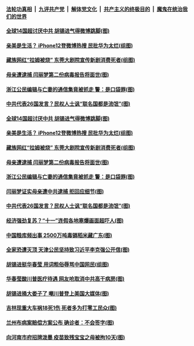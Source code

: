 ####  [法轮功真相](../../../../basic/blob/master/README.md?t=10080302) &nbsp;|&nbsp; [九评共产党](../../../../9ping.md/blob/master/README.md?t=10080302) &nbsp;|&nbsp; [解体党文化](../../../../jtdwh.md/blob/master/README.md?t=10080302)  &nbsp;|&nbsp; [共产主义的终极目的](../../../../gczydzjmd.md/blob/master/README.md?t=10080302) &nbsp;|&nbsp; [魔鬼在统治我们的世界](../../../../mgztzwmdsj.md/blob/master/README.md?t=10080302) 

#### [全球14国超讨厌中共 胡锡进气得微博跳脚(图)](../pages/p1/948480.md?t=10080302) 

#### [亲美是生活？ iPhone12登微博热搜 民批华为太烂(组图)](../pages/p1/948474.md?t=10080302) 

#### [藏族网红“拉姆被烧” 东莞大剧院宣传新剧消费死者(组图)](../pages/p1/948468.md?t=10080302) 

#### [母亲遭逮捕 闫丽梦第二份病毒报告将面世(图)](../pages/p1/948429.md?t=10080302) 

#### [浙江公民编辑与亡妻的通信集竟被抓走 警：是口袋罪(图)](../pages/p1/948391.md?t=10080302) 

#### [中共代表26国发言？民权人士讽“联名国都是流氓”(图)](../pages/p1/948392.md?t=10080302) 

#### [全球14国超讨厌中共 胡锡进气得微博跳脚(图)](../pages/p1/948480.md?t=10080302) 


#### [亲美是生活？ iPhone12登微博热搜 民批华为太烂(组图)](../pages/p1/948474.md?t=10080302) 

#### [藏族网红“拉姆被烧” 东莞大剧院宣传新剧消费死者(组图)](../pages/p1/948468.md?t=10080302) 

#### [母亲遭逮捕 闫丽梦第二份病毒报告将面世(图)](../pages/p1/948429.md?t=10080302) 

#### [浙江公民编辑与亡妻的通信集竟被抓走 警：是口袋罪(图)](../pages/p1/948391.md?t=10080302) 

#### [闫丽梦证实母亲遭中共逮捕 拒回应细节(图)](../pages/p1/948394.md?t=10080302) 

#### [中共代表26国发言？民权人士讽“联名国都是流氓”(图)](../pages/p1/948392.md?t=10080302) 

#### [经济强劲复苏？“十一”连假各地塞爆画面超吓人(图)](../pages/p1/948371.md?t=10080302) 

#### [中国粮库频出事 2500万吨毒镉稻米藏广东(图)](../pages/p1/948378.md?t=10080302) 



#### [全家恐遭灭顶 天津公民坚持致习近平李克强公开信(图)](../pages/p1/948340.md?t=10080302) 

#### [胡锡进挺华春莹 用词粗俗辱骂中国网民(组图)](../pages/p1/948308.md?t=10080302) 

#### [华春莹酸川普医疗待遇 网友呛取消中共高干病房(图)](../pages/p1/948261.md?t=10080302) 


#### [胡锡进捅大娄子了 嘲川普登上美国大媒体(图)](../pages/p1/948255.md?t=10080302) 

#### [吉林现重大车祸18死1伤 死者多为打零工民众(图)](../pages/p1/948246.md?t=10080302) 

#### [兰州布病案赔偿方案公布 确诊者：不会签字(图)](../pages/p1/948214.md?t=10080302) 

#### [向河南市府招牌泼墨 疫苗致残宝宝之母被拘10天(图)](../pages/p1/948193.md?t=10080302) 

